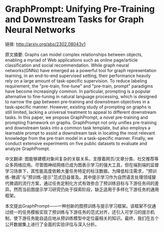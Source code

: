# GraphPrompt: Unifying Pre-Training and Downstream Tasks for Graph Neural Networks

链接: http://arxiv.org/abs/2302.08043v1

原文摘要:
Graphs can model complex relationships between objects, enabling a myriad of
Web applications such as online page/article classification and social
recommendation. While graph neural networks(GNNs) have emerged as a powerful
tool for graph representation learning, in an end-to-end supervised setting,
their performance heavily rely on a large amount of task-specific supervision.
To reduce labeling requirement, the "pre-train, fine-tune" and "pre-train,
prompt" paradigms have become increasingly common. In particular, prompting is
a popular alternative to fine-tuning in natural language processing, which is
designed to narrow the gap between pre-training and downstream objectives in a
task-specific manner. However, existing study of prompting on graphs is still
limited, lacking a universal treatment to appeal to different downstream tasks.
In this paper, we propose GraphPrompt, a novel pre-training and prompting
framework on graphs. GraphPrompt not only unifies pre-training and downstream
tasks into a common task template, but also employs a learnable prompt to
assist a downstream task in locating the most relevant knowledge from the
pre-train model in a task-specific manner. Finally, we conduct extensive
experiments on five public datasets to evaluate and analyze GraphPrompt.

中文翻译:
图能够建模对象间复杂的关联关系，支撑着网页/文章分类、社交推荐等众多网络应用。尽管图神经网络已成为图表示学习的强大工具，但在端到端的监督学习场景下，其性能高度依赖大量任务特定的标注数据。为降低标注需求，"预训练-微调"与"预训练-提示"范式日益普及。其中提示学习作为自然语言处理领域替代微调的流行方案，通过任务定制化方式有效弥合了预训练目标与下游任务间的差异。然而当前图提示学习研究仍处于探索阶段，缺乏适用于多样化下游任务的通用框架。

本文提出GraphPrompt——一种创新的图预训练与提示学习框架。该框架不仅通过统一的任务模板实现了预训练与下游任务的范式对齐，还引入可学习的提示机制，使下游任务能自适应地从预训练模型中定位最相关的知识。最终，我们在五个公开数据集上进行了全面的实验评估与深入分析。
